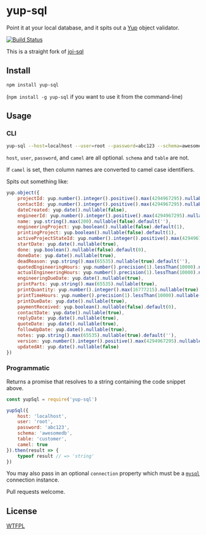 # yup-sql

Point it at your local database, and it spits out a [Yup](https://github.com/jquense/yup) object validator.

[![Build Status](https://travis-ci.org/daytonlowell/yup-sql.svg?branch=master)](https://travis-ci.org/daytonlowell/yup-sql)

This is a straight fork of [joi-sql](https://github.com/TehShrike/joi-sql)

## Install

```sh
npm install yup-sql
```

(`npm install -g yup-sql` if you want to use it from the command-line)

## Usage

### CLI

```sh
yup-sql --host=localhost --user=root --password=abc123 --schema=awesomedb --table=customer --camel
```

`host`, `user`, `password`, and `camel` are all optional.  `schema` and `table` are not.

If `camel` is set, then column names are converted to camel case identifiers.

Spits out something like:

```js
yup.object({
	projectId: yup.number().integer().positive().max(4294967295).nullable(false),
	contactId: yup.number().integer().positive().max(4294967295).nullable(false),
	dateCreated: yup.date().nullable(false),
	engineerId: yup.number().integer().positive().max(4294967295).nullable(true),
	name: yup.string().max(200).nullable(false).default(''),
	engineeringProject: yup.boolean().nullable(false).default(1),
	printingProject: yup.boolean().nullable(false).default(1),
	activeProjectStateId: yup.number().integer().positive().max(4294967295).nullable(false),
	startDate: yup.date().nullable(true),
	done: yup.boolean().nullable(false).default(0),
	doneDate: yup.date().nullable(true),
	deadReason: yup.string().max(65535).nullable(true).default(''),
	quotedEngineeringHours: yup.number().precision(1).lessThan(10000).nullable(true).default(0),
	actualEngineeringHours: yup.number().precision(1).lessThan(10000).nullable(true).default(0),
	engineeringDueDate: yup.date().nullable(true),
	printParts: yup.string().max(65535).nullable(true),
	printQuantity: yup.number().integer().max(16777215).nullable(true).default(1),
	printTimeHours: yup.number().precision(1).lessThan(10000).nullable(true).default(0),
	printDueDate: yup.date().nullable(true),
	paymentReceived: yup.boolean().nullable(false).default(0),
	contactDate: yup.date().nullable(true),
	replyDate: yup.date().nullable(true),
	quoteDate: yup.date().nullable(true),
	followUpDate: yup.date().nullable(true),
	notes: yup.string().max(65535).nullable(true).default(''),
	version: yup.number().integer().positive().max(4294967295).nullable(false).default(1),
	updatedAt: yup.date().nullable(false)
})
```

### Programmatic

Returns a promise that resolves to a string containing the code snippet above.

```js
const yupSql = require('yup-sql')

yupSql({
    host: 'localhost',
    user: 'root',
    password: 'abc123',
    schema: 'awesomedb',
    table: 'customer',
    camel: true
}).then(result => {
	typeof result // => 'string'
})
```

You may also pass in an optional `connection` property which must be a [`mysql`](https://github.com/mysqljs/mysql) connection instance.

Pull requests welcome.

## License

[WTFPL](http://wtfpl2.com/)
